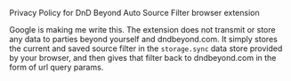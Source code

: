 Privacy Policy for DnD Beyond Auto Source Filter browser extension

Google is making me write this. The extension does not transmit or store any data to parties beyond yourself and dndbeyond.com. It simply stores the current and saved source filter in the `storage.sync` data store provided by your browser, and then gives that filter back to dndbeyond.com in the form of url query params.